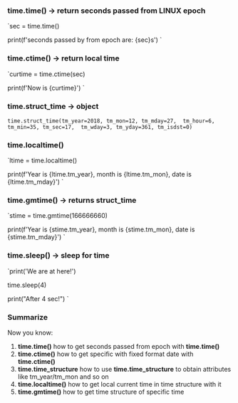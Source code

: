 ### time.time() -> return seconds passed from LINUX epoch
`sec = time.time()

print(f'seconds passed by from epoch are: {sec}s')
`

### time.ctime(<seconds>) -> return local time
`curtime = time.ctime(sec)
  
print(f'Now is {curtime}')
`
  
### time.struct_time -> object
`time.struct_time(tm_year=2018, tm_mon=12, tm_mday=27, 
                    tm_hour=6, tm_min=35, tm_sec=17, 
                    tm_wday=3, tm_yday=361, tm_isdst=0)
`
  
### time.localtime()
`ltime = time.localtime()
  
print(f'Year is {ltime.tm_year}, month is {ltime.tm_mon}, date is {ltime.tm_mday}')
`
  
### time.gmtime(<seconds>) -> returns struct_time
`stime = time.gmtime(166666660)
  
print(f'Year is {stime.tm_year}, month is {stime.tm_mon}, date is {stime.tm_mday}')
`
  
### time.sleep(<seconds>) -> sleep for <second> time
`print('We are at here!')
  
time.sleep(4)
  
print("After 4 sec!")
`
### Summarize 
Now you know:
1. **time.time()** how to get seconds passed from epoch with **time.time()**
2. **time.ctime(<seconds>)** how to get specific with fixed format date with **time.ctime(<seconds>)**
3. **time.time_structure** how to use **time.time_structure** to obtain attributes like tm_year/tm_mon and so on
4. **time.localtime()** how to get local current time in time structure with it
5. **time.gmtime(<seconds>)** how to get time structure of specific time
